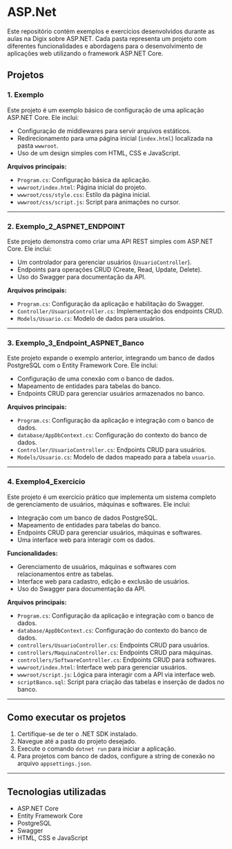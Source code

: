 # ASP.Net

Este repositório contém exemplos e exercícios desenvolvidos durante as aulas na Digix sobre ASP.NET. Cada pasta representa um projeto com diferentes funcionalidades e abordagens para o desenvolvimento de aplicações web utilizando o framework ASP.NET Core.

## Projetos

### 1. Exemplo
Este projeto é um exemplo básico de configuração de uma aplicação ASP.NET Core. Ele inclui:
- Configuração de middlewares para servir arquivos estáticos.
- Redirecionamento para uma página inicial (`index.html`) localizada na pasta `wwwroot`.
- Uso de um design simples com HTML, CSS e JavaScript.

**Arquivos principais:**
- `Program.cs`: Configuração básica da aplicação.
- `wwwroot/index.html`: Página inicial do projeto.
- `wwwroot/css/style.css`: Estilo da página inicial.
- `wwwroot/css/script.js`: Script para animações no cursor.

---

### 2. Exemplo_2_ASPNET_ENDPOINT
Este projeto demonstra como criar uma API REST simples com ASP.NET Core. Ele inclui:
- Um controlador para gerenciar usuários (`UsuarioController`).
- Endpoints para operações CRUD (Create, Read, Update, Delete).
- Uso do Swagger para documentação da API.

**Arquivos principais:**
- `Program.cs`: Configuração da aplicação e habilitação do Swagger.
- `Controller/UsuarioController.cs`: Implementação dos endpoints CRUD.
- `Models/Usuario.cs`: Modelo de dados para usuários.

---

### 3. Exemplo_3_Endpoint_ASPNET_Banco
Este projeto expande o exemplo anterior, integrando um banco de dados PostgreSQL com o Entity Framework Core. Ele inclui:
- Configuração de uma conexão com o banco de dados.
- Mapeamento de entidades para tabelas do banco.
- Endpoints CRUD para gerenciar usuários armazenados no banco.

**Arquivos principais:**
- `Program.cs`: Configuração da aplicação e integração com o banco de dados.
- `database/AppDbContext.cs`: Configuração do contexto do banco de dados.
- `Controller/UsuarioController.cs`: Endpoints CRUD para usuários.
- `Models/Usuario.cs`: Modelo de dados mapeado para a tabela `usuario`.

---

### 4. Exemplo4_Exercicio
Este projeto é um exercício prático que implementa um sistema completo de gerenciamento de usuários, máquinas e softwares. Ele inclui:
- Integração com um banco de dados PostgreSQL.
- Mapeamento de entidades para tabelas do banco.
- Endpoints CRUD para gerenciar usuários, máquinas e softwares.
- Uma interface web para interagir com os dados.

**Funcionalidades:**
- Gerenciamento de usuários, máquinas e softwares com relacionamentos entre as tabelas.
- Interface web para cadastro, edição e exclusão de usuários.
- Uso do Swagger para documentação da API.

**Arquivos principais:**
- `Program.cs`: Configuração da aplicação e integração com o banco de dados.
- `database/AppDbContext.cs`: Configuração do contexto do banco de dados.
- `controllers/UsuarioController.cs`: Endpoints CRUD para usuários.
- `controllers/MaquinaController.cs`: Endpoints CRUD para máquinas.
- `controllers/SoftwareController.cs`: Endpoints CRUD para softwares.
- `wwwroot/index.html`: Interface web para gerenciar usuários.
- `wwwroot/script.js`: Lógica para interagir com a API via interface web.
- `scriptBanco.sql`: Script para criação das tabelas e inserção de dados no banco.

---

## Como executar os projetos

1. Certifique-se de ter o .NET SDK instalado.
2. Navegue até a pasta do projeto desejado.
3. Execute o comando `dotnet run` para iniciar a aplicação.
4. Para projetos com banco de dados, configure a string de conexão no arquivo `appsettings.json`.

---

## Tecnologias utilizadas
- ASP.NET Core
- Entity Framework Core
- PostgreSQL
- Swagger
- HTML, CSS e JavaScript